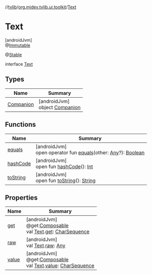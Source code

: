 //[tvlib](../../../index.md)/[org.mjdev.tvlib.ui.toolkit](../index.md)/[Text](index.md)

# Text

[androidJvm]\
@[Immutable](https://developer.android.com/reference/kotlin/androidx/compose/runtime/Immutable.html)

@[Stable](https://developer.android.com/reference/kotlin/androidx/compose/runtime/Stable.html)

interface [Text](index.md)

## Types

| Name | Summary |
|---|---|
| [Companion](-companion/index.md) | [androidJvm]<br>object [Companion](-companion/index.md) |

## Functions

| Name | Summary |
|---|---|
| [equals](../../org.mjdev.tvlib.webscrapper.select/-element-not-found-exception/index.md#585090901%2FFunctions%2F-1596939238) | [androidJvm]<br>open operator fun [equals](../../org.mjdev.tvlib.webscrapper.select/-element-not-found-exception/index.md#585090901%2FFunctions%2F-1596939238)(other: [Any](https://kotlinlang.org/api/latest/jvm/stdlib/kotlin/-any/index.html)?): [Boolean](https://kotlinlang.org/api/latest/jvm/stdlib/kotlin/-boolean/index.html) |
| [hashCode](../../org.mjdev.tvlib.webscrapper.select/-element-not-found-exception/index.md#1794629105%2FFunctions%2F-1596939238) | [androidJvm]<br>open fun [hashCode](../../org.mjdev.tvlib.webscrapper.select/-element-not-found-exception/index.md#1794629105%2FFunctions%2F-1596939238)(): [Int](https://kotlinlang.org/api/latest/jvm/stdlib/kotlin/-int/index.html) |
| [toString](../../org.mjdev.tvlib.webscrapper.select/-element-not-found-exception/index.md#1616463040%2FFunctions%2F-1596939238) | [androidJvm]<br>open fun [toString](../../org.mjdev.tvlib.webscrapper.select/-element-not-found-exception/index.md#1616463040%2FFunctions%2F-1596939238)(): [String](https://kotlinlang.org/api/latest/jvm/stdlib/kotlin/-string/index.html) |

## Properties

| Name | Summary |
|---|---|
| [get](../get.md) | [androidJvm]<br>@get:[Composable](https://developer.android.com/reference/kotlin/androidx/compose/runtime/Composable.html)<br>val [Text](index.md).[get](../get.md): [CharSequence](https://kotlinlang.org/api/latest/jvm/stdlib/kotlin/-char-sequence/index.html) |
| [raw](../raw.md) | [androidJvm]<br>val [Text](index.md).[raw](../raw.md): [Any](https://kotlinlang.org/api/latest/jvm/stdlib/kotlin/-any/index.html) |
| [value](../value.md) | [androidJvm]<br>@get:[Composable](https://developer.android.com/reference/kotlin/androidx/compose/runtime/Composable.html)<br>val [Text](index.md).[value](../value.md): [CharSequence](https://kotlinlang.org/api/latest/jvm/stdlib/kotlin/-char-sequence/index.html) |
